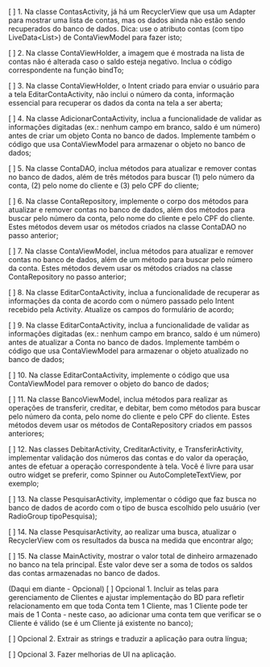 [ ] 1. Na classe ContasActivity, já há um RecyclerView que usa um Adapter para mostrar uma lista de contas, mas os dados ainda não estão sendo recuperados do banco de dados. Dica: use o atributo contas (com tipo LiveData<List<Conta>>) de ContaViewModel para fazer isto;

[ ] 2. Na classe ContaViewHolder, a imagem que é mostrada na lista de contas não é alterada caso o saldo esteja negativo. Inclua o código correspondente na função bindTo;

[ ] 3. Na classe ContaViewHolder, o Intent criado para enviar o usuário para a tela EditarContaActivity, não inclui o número da conta, informação essencial para recuperar os dados da conta na tela a ser aberta;

[ ] 4. Na classe AdicionarContaActivity, inclua a funcionalidade de validar as informações digitadas (ex.: nenhum campo em branco, saldo é um número) antes de criar um objeto Conta no banco de dados. Implemente também o código que usa ContaViewModel para armazenar o objeto no banco de dados;

[ ] 5. Na classe ContaDAO, inclua métodos para atualizar e remover contas no banco de dados, além de três métodos para buscar (1) pelo número da conta, (2) pelo nome do cliente e (3) pelo CPF do cliente;

[ ] 6. Na classe ContaRepository, implemente o corpo dos métodos para atualizar e remover contas no banco de dados, além dos métodos para buscar pelo número da conta, pelo nome do cliente e pelo CPF do cliente. Estes métodos devem usar os métodos criados na classe ContaDAO no passo anterior;

[ ] 7. Na classe ContaViewModel, inclua métodos para atualizar e remover contas no banco de dados, além de um método para buscar pelo número da conta. Estes métodos devem usar os métodos criados na classe ContaRepository no passo anterior;

[ ] 8. Na classe EditarContaActivity, inclua a funcionalidade de recuperar as informações da conta de acordo com o número passado pelo Intent recebido pela Activity. Atualize os campos do formulário de acordo;

[ ] 9. Na classe EditarContaActivity, inclua a funcionalidade de validar as informações digitadas (ex.: nenhum campo em branco, saldo é um número) antes de atualizar a Conta no banco de dados. Implemente também o código que usa ContaViewModel para armazenar o objeto  atualizado no banco de dados;

[ ] 10. Na classe EditarContaActivity, implemente o código que usa ContaViewModel para remover o objeto do banco de dados;

[ ] 11. Na classe BancoViewModel, inclua métodos para realizar as operações de transferir, creditar, e debitar, bem como métodos para buscar pelo número da conta, pelo nome do cliente e pelo CPF do cliente. Estes métodos devem usar os métodos de ContaRepository criados em passos anteriores;

[ ] 12. Nas classes DebitarActivity, CreditarActivity, e TransferirActivity, implementar validação dos números das contas e do valor da operação, antes de efetuar a operação correspondente à tela. Você é livre para usar outro widget se preferir, como Spinner ou AutoCompleteTextView, por exemplo;

[ ] 13. Na classe PesquisarActivity, implementar o código que faz busca no banco de dados de acordo com o tipo de busca escolhido pelo usuário (ver RadioGroup tipoPesquisa);

[ ] 14. Na classe PesquisarActivity, ao realizar uma busca, atualizar o RecyclerView com os resultados da busca na medida que encontrar algo;

[ ] 15. Na classe MainActivity, mostrar o valor total de dinheiro armazenado no banco na tela principal. Este valor deve ser a soma de todos os saldos das contas armazenadas no banco de dados.

(Daqui em diante - Opcional)
[ ] Opcional 1. Incluir as telas para gerenciamento de Clientes e ajustar implementação do BD para refletir relacionamento em que toda Conta tem 1 Cliente, mas 1 Cliente pode ter mais de 1 Conta - neste caso, ao adicionar uma conta tem que verificar se o Cliente é válido (se é um Cliente já existente no banco);

[ ] Opcional 2. Extrair as strings e traduzir a aplicação para outra língua;

[ ] Opcional 3. Fazer melhorias de UI na aplicação.